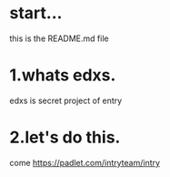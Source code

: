 # start...
this is the README.md file

# 1.whats edxs.
edxs is secret project of entry

# 2.let's do this.
come https://padlet.com/intryteam/intry 


